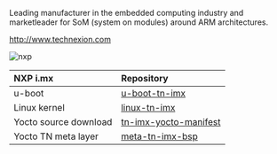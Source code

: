 Leading manufacturer in the embedded computing industry and marketleader for SoM (system on modules) around ARM architectures.

http://www.technexion.com


![nxp](https://github.com/TechNexion/.github/assets/6065214/aeaafe9b-a75d-49ec-9287-8220541d025a)

| NXP i.mx               | Repository                                                                        |
|:-----------------------|:----------------------------------------------------------------------------------|
| u-boot                 | [u-boot-tn-imx](https://github.com/TechNexion/u-boot-tn-imx)                      |
| Linux kernel           | [linux-tn-imx](https://github.com/TechNexion/linux-tn-imx)                        |
| Yocto source download  | [tn-imx-yocto-manifest](https://github.com/TechNexion/tn-imx-yocto-manifest)      |
| Yocto TN meta layer    | [meta-tn-imx-bsp](https://github.com/TechNexion/meta-tn-imx-bsp)                  |  


